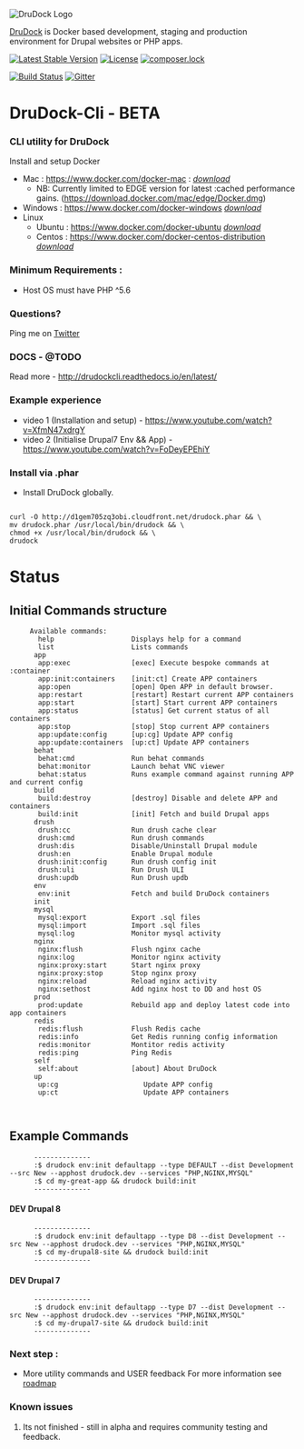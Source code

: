 ![DruDock Logo](https://s3.eu-west-2.amazonaws.com/drudock/DruDockLogo.jpg)

[DruDock](https://www.4alldigital.io/drudock) is Docker based development, staging and production environment for Drupal websites or PHP apps.

[![Latest Stable Version](https://poser.pugx.org/drudock/cli/v/stable)](https://packagist.org/packages/drudock/cli)
[![License](https://poser.pugx.org/drudock/cli/license)](https://packagist.org/packages/drudock/cli)
[![composer.lock](https://poser.pugx.org/drudock/cli/composerlock)](https://packagist.org/packages/drudock/cli)

[![Build Status](https://travis-ci.org/4AllDigital/DruDockCli.svg?branch=master)](https://travis-ci.org/4AllDigital/DruDockCli)
[![Gitter](https://badges.gitter.im/Join%20Chat.svg)](https://gitter.im/DruDockCli/Lobby?utm_source=badge&utm_medium=badge&utm_campaign=pr-badge)


# DruDock-Cli - BETA
### CLI utility for DruDock

Install and setup Docker
  
- Mac : https://www.docker.com/docker-mac : 
[_download_](https://store.docker.com/editions/community/docker-ce-desktop-mac)
  - NB: Currently limited to EDGE version for latest :cached performance gains. (https://download.docker.com/mac/edge/Docker.dmg)
- Windows : https://www.docker.com/docker-windows
[_download_](https://store.docker.com/editions/community/docker-ce-desktop-windows)
- Linux
  - Ubuntu : https://www.docker.com/docker-ubuntu
  [_download_](https://store.docker.com/editions/community/docker-ce-server-ubuntu)
  - Centos : https://www.docker.com/docker-centos-distribution
  [_download_](https://store.docker.com/editions/community/docker-ce-server-centos)
   
### Minimum Requirements : 
- Host OS must have PHP ^5.6

### Questions?
  Ping me on [Twitter](http://twitter.com/@4alldigital)
  
### DOCS - @TODO
  Read more - http://drudockcli.readthedocs.io/en/latest/
  
### Example experience
   - video 1 (Installation and setup) - https://www.youtube.com/watch?v=XfmN47xdrgY
   - video 2 (Initialise Drupal7 Env && App) - https://www.youtube.com/watch?v=FoDeyEPEhiY
   
### Install via .phar
  - Install DruDock globally.
  
  ``` 
  
  curl -O http://d1gem705zq3obi.cloudfront.net/drudock.phar && \
  mv drudock.phar /usr/local/bin/drudock && \
  chmod +x /usr/local/bin/drudock && \
  drudock
  
  ```

# Status
## Initial Commands structure
```
     Available commands:
       help                   Displays help for a command
       list                   Lists commands
      app
       app:exec               [exec] Execute bespoke commands at :container
       app:init:containers    [init:ct] Create APP containers
       app:open               [open] Open APP in default browser.
       app:restart            [restart] Restart current APP containers
       app:start              [start] Start current APP containers
       app:status             [status] Get current status of all containers
       app:stop               [stop] Stop current APP containers
       app:update:config      [up:cg] Update APP config
       app:update:containers  [up:ct] Update APP containers
      behat
       behat:cmd              Run behat commands
       behat:monitor          Launch behat VNC viewer
       behat:status           Runs example command against running APP and current config
      build
       build:destroy          [destroy] Disable and delete APP and containers
       build:init             [init] Fetch and build Drupal apps
      drush
       drush:cc               Run drush cache clear 
       drush:cmd              Run drush commands 
       drush:dis              Disable/Uninstall Drupal module
       drush:en               Enable Drupal module
       drush:init:config      Run drush config init
       drush:uli              Run Drush ULI
       drush:updb             Run Drush updb
      env
       env:init               Fetch and build DruDock containers
      init
      mysql
       mysql:export           Export .sql files
       mysql:import           Import .sql files
       mysql:log              Monitor mysql activity
      nginx
       nginx:flush            Flush nginx cache
       nginx:log              Monitor nginx activity
       nginx:proxy:start      Start nginx proxy
       nginx:proxy:stop       Stop nginx proxy
       nginx:reload           Reload nginx activity
       nginx:sethost          Add nginx host to DD and host OS
      prod
       prod:update            Rebuild app and deploy latest code into app containers
      redis
       redis:flush            Flush Redis cache
       redis:info             Get Redis running config information
       redis:monitor          Montitor redis activity
       redis:ping             Ping Redis
      self
       self:about             [about] About DruDock
      up
       up:cg                     Update APP config
       up:ct                     Update APP containers

       
```

## Example Commands
```
      --------------
      :$ drudock env:init defaultapp --type DEFAULT --dist Development --src New --apphost drudock.dev --services "PHP,NGINX,MYSQL"
      :$ cd my-great-app && drudock build:init
      --------------
```    
#### DEV Drupal 8  
```
      --------------
      :$ drudock env:init defaultapp --type D8 --dist Development --src New --apphost drudock.dev --services "PHP,NGINX,MYSQL"
      :$ cd my-drupal8-site && drudock build:init
      --------------
```   
#### DEV Drupal 7
```
      --------------
      :$ drudock env:init defaultapp --type D7 --dist Development --src New --apphost drudock.dev --services "PHP,NGINX,MYSQL"
      :$ cd my-drupal7-site && drudock build:init
      --------------
```

### Next step :

 - More utility commands and USER feedback
For more information see [roadmap](https://github.com/4AllDigital/DruDockCli/blob/master/roadmap.md)

### Known issues

1. Its not finished - still in alpha and requires community testing and feedback.
